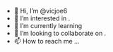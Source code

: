 - 👋 Hi, I’m @vicjoe6 
- 👀 I’m interested in .
- 🌱 I’m currently learning 
- 💞️ I’m looking to collaborate on .
- 📫 How to reach me ...

<!---
vicjoe6/vicjoe6 is a ✨ special ✨ repository because its `README.md` (this file) appears on your GitHub profile.
You can click the Preview link to take a look at your changes.
--->
